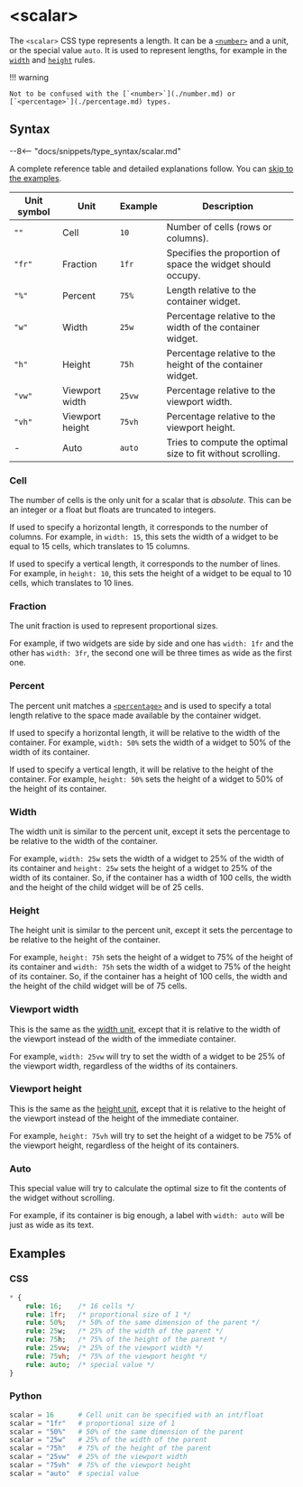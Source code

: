 # &lt;scalar&gt;

The `<scalar>` CSS type represents a length.
It can be a [`<number>`](./number.md) and a unit, or the special value `auto`.
It is used to represent lengths, for example in the [`width`](../styles/width.md) and [`height`](../styles/height.md) rules.

!!! warning

    Not to be confused with the [`<number>`](./number.md) or [`<percentage>`](./percentage.md) types.

## Syntax

--8<-- "docs/snippets/type_syntax/scalar.md"

A complete reference table and detailed explanations follow.
You can [skip to the examples](#examples).

| Unit symbol | Unit            | Example | Description                                                 |
|-------------|-----------------|---------|-------------------------------------------------------------|
| `""`        | Cell            | `10`    | Number of cells (rows or columns).                          |
| `"fr"`      | Fraction        | `1fr`   | Specifies the proportion of space the widget should occupy. |
| `"%"`       | Percent         | `75%`   | Length relative to the container widget.                    |
| `"w"`       | Width           | `25w`   | Percentage relative to the width of the container widget.   |
| `"h"`       | Height          | `75h`   | Percentage relative to the height of the container widget.  |
| `"vw"`      | Viewport width  | `25vw`  | Percentage relative to the viewport width.                  |
| `"vh"`      | Viewport height | `75vh`  | Percentage relative to the viewport height.                 |
| -           | Auto            | `auto`  | Tries to compute the optimal size to fit without scrolling. |

### Cell

The number of cells is the only unit for a scalar that is _absolute_.
This can be an integer or a float but floats are truncated to integers.

If used to specify a horizontal length, it corresponds to the number of columns.
For example, in `width: 15`, this sets the width of a widget to be equal to 15 cells, which translates to 15 columns.

If used to specify a vertical length, it corresponds to the number of lines.
For example, in `height: 10`, this sets the height of a widget to be equal to 10 cells, which translates to 10 lines.

### Fraction

The unit fraction is used to represent proportional sizes.

For example, if two widgets are side by side and one has `width: 1fr` and the other has `width: 3fr`, the second one will be three times as wide as the first one.

### Percent

The percent unit matches a [`<percentage>`](./percentage.md) and is used to specify a total length relative to the space made available by the container widget.

If used to specify a horizontal length, it will be relative to the width of the container.
For example, `width: 50%` sets the width of a widget to 50% of the width of its container.

If used to specify a vertical length, it will be relative to the height of the container.
For example, `height: 50%` sets the height of a widget to 50% of the height of its container.

### Width

The width unit is similar to the percent unit, except it sets the percentage to be relative to the width of the container.

For example, `width: 25w` sets the width of a widget to 25% of the width of its container and `height: 25w` sets the height of a widget to 25% of the width of its container.
So, if the container has a width of 100 cells, the width and the height of the child widget will be of 25 cells.

### Height

The height unit is similar to the percent unit, except it sets the percentage to be relative to the height of the container.

For example, `height: 75h` sets the height of a widget to 75% of the height of its container and `width: 75h` sets the width of a widget to 75% of the height of its container.
So, if the container has a height of 100 cells, the width and the height of the child widget will be of 75 cells.

### Viewport width

This is the same as the [width unit](#width), except that it is relative to the width of the viewport instead of the width of the immediate container.

For example, `width: 25vw` will try to set the width of a widget to be 25% of the viewport width, regardless of the widths of its containers.

### Viewport height

This is the same as the [height unit](#height), except that it is relative to the height of the viewport instead of the height of the immediate container.

For example, `height: 75vh` will try to set the height of a widget to be 75% of the viewport height, regardless of the height of its containers.

### Auto

This special value will try to calculate the optimal size to fit the contents of the widget without scrolling.

For example, if its container is big enough, a label with `width: auto` will be just as wide as its text.

## Examples

### CSS

```sass
* {
    rule: 16;    /* 16 cells */
    rule: 1fr;   /* proportional size of 1 */
    rule: 50%;   /* 50% of the same dimension of the parent */
    rule: 25w;   /* 25% of the width of the parent */
    rule: 75h;   /* 75% of the height of the parent */
    rule: 25vw;  /* 25% of the viewport width */
    rule: 75vh;  /* 75% of the viewport height */
    rule: auto;  /* special value */
}
```

### Python

```py
scalar = 16      # Cell unit can be specified with an int/float
scalar = "1fr"   # proportional size of 1
scalar = "50%"   # 50% of the same dimension of the parent
scalar = "25w"   # 25% of the width of the parent
scalar = "75h"   # 75% of the height of the parent
scalar = "25vw"  # 25% of the viewport width
scalar = "75vh"  # 75% of the viewport height
scalar = "auto"  # special value
```

